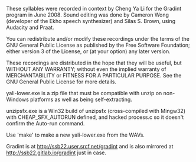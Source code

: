 These syllables were recorded in context by
Cheng Ya Li for the Gradint program in June
2008.  Sound editing was done by Cameron Wong
(developer of the Ekho speech synthesizer) and
Silas S. Brown, using Audacity and Praat.

You can redistribute and/or modify these recordings under the terms of
the GNU General Public License as published by the Free Software
Foundation; either version 3 of the License, or (at your option) any
later version.

These recordings are distributed in the hope that they will be useful,
but WITHOUT ANY WARRANTY; without even the implied warranty of
MERCHANTABILITY or FITNESS FOR A PARTICULAR PURPOSE.  See the GNU
General Public License for more details.

yali-lower.exe is a zip file that must be
compatible with unzip on non-Windows platforms
as well as being self-extracting.

unzipsfx.exe is a Win32 build of unzipsfx
(cross-compiled with Mingw32) with
CHEAP_SFX_AUTORUN defined, and hacked process.c
so it doesn't confirm the Auto-run command.

Use 'make' to make a new yali-lower.exe from the WAVs.

Gradint is at http://ssb22.user.srcf.net/gradint
and is also mirrored at http://ssb22.gitlab.io/gradint just in case.

